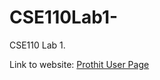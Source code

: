 # CSE110Lab1-
CSE110 Lab 1. 

Link to website: [Prothit User Page](https://prorick.github.io/CSE110Lab1-/)
